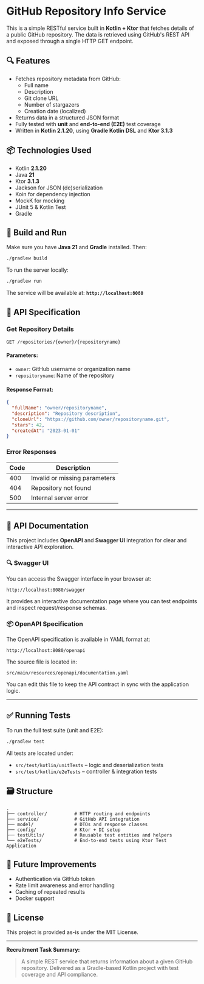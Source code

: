 # GitHub Repository Info Service

This is a simple RESTful service built in **Kotlin + Ktor** that fetches details of a public GitHub repository. The data
is retrieved using GitHub's REST API and exposed through a single HTTP GET endpoint.

## 🔍 Features

- Fetches repository metadata from GitHub:
    - Full name
    - Description
    - Git clone URL
    - Number of stargazers
    - Creation date (localized)
- Returns data in a structured JSON format
- Fully tested with **unit** and **end-to-end (E2E)** test coverage
- Written in **Kotlin 2.1.20**, using **Gradle Kotlin DSL** and **Ktor 3.1.3**

## 📦 Technologies Used

- Kotlin **2.1.20**
- Java **21**
- Ktor **3.1.3**
- Jackson for JSON (de)serialization
- Koin for dependency injection
- MockK for mocking
- JUnit 5 & Kotlin Test
- Gradle

## 🔧 Build and Run

Make sure you have **Java 21** and **Gradle** installed. Then:

```bash
./gradlew build
````

To run the server locally:

```bash
./gradlew run
```

The service will be available at:
**`http://localhost:8080`**

## 📘 API Specification

### Get Repository Details

```
GET /repositories/{owner}/{repositoryname}
```

#### Parameters:

- `owner`: GitHub username or organization name
- `repositoryname`: Name of the repository

#### Response Format:

```json
{
  "fullName": "owner/repositoryname",
  "description": "Repository description",
  "cloneUrl": "https://github.com/owner/repositoryname.git",
  "stars": 42,
  "createdAt": "2023-01-01"
}
```

### Error Responses

| Code | Description                   |
|------|-------------------------------|
| 400  | Invalid or missing parameters |
| 404  | Repository not found          |
| 500  | Internal server error         |

---

## 📄 API Documentation

This project includes **OpenAPI** and **Swagger UI** integration for clear and interactive API exploration.

### 🔍 Swagger UI

You can access the Swagger interface in your browser at:

```
http://localhost:8080/swagger
```

It provides an interactive documentation page where you can test endpoints and inspect request/response schemas.

### 📦 OpenAPI Specification

The OpenAPI specification is available in YAML format at:

```
http://localhost:8080/openapi
```

The source file is located in:

```
src/main/resources/openapi/documentation.yaml
```

You can edit this file to keep the API contract in sync with the application logic.

---

## ✅ Running Tests

To run the full test suite (unit and E2E):

```bash
./gradlew test
```

All tests are located under:

* `src/test/kotlin/unitTests` – logic and deserialization tests
* `src/test/kotlin/e2eTests` – controller & integration tests

## 🗃 Structure

```
.
├── controller/          # HTTP routing and endpoints
├── service/             # GitHub API integration
├── model/               # DTOs and response classes
├── config/              # Ktor + DI setup
├── testUtils/           # Reusable test entities and helpers
└── e2eTests/            # End-to-end tests using Ktor Test Application
```

## 🔄 Future Improvements

* Authentication via GitHub token
* Rate limit awareness and error handling
* Caching of repeated results
* Docker support

## 📄 License

This project is provided as-is under the MIT License.

---

**Recruitment Task Summary:**

> A simple REST service that returns information about a given GitHub repository. Delivered as a Gradle-based Kotlin
> project with test coverage and API compliance.
